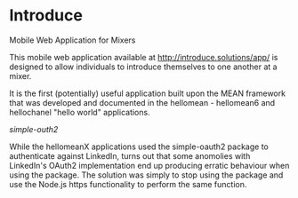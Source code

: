Introduce
=========

Mobile Web Application for Mixers

This mobile web application available at <http://introduce.solutions/app/> is designed to allow individuals to introduce themselves to one another at a mixer.

It is the first (potentially) useful application built upon the MEAN framework that was developed and documented in the hellomean - hellomean6 and hellochanel "hello world" applications. 

_simple-outh2_

While the hellomeanX applications used the simple-oauth2 package to authenticate against LinkedIn, turns out that some anomolies with LinkedIn's OAuth2 implementation end up producing erratic behaviour when using the package.  The solution was simply to stop using the package and use the Node.js https functionality to perform the same function.
